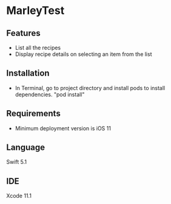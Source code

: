 # MarleyTest

## Features
* List all the recipes
* Display recipe details on selecting an item from the list

## Installation
* In Terminal, go to project directory and install pods to install dependencies.
  "pod install"
  
## Requirements
* Minimum deployment version is iOS 11

## Language
Swift 5.1

## IDE
Xcode 11.1
